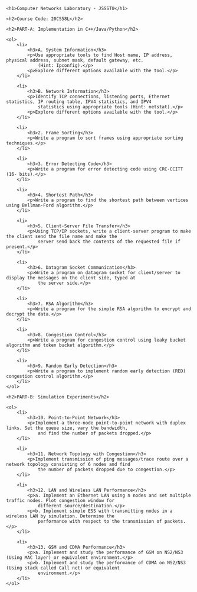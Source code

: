 <!DOCTYPE html>
<html lang="en">

<body>

    <h1>Computer Networks Laboratory - JSSSTU</h1>

    <h2>Course Code: 20CS58L</h2>

    <h2>PART-A: Implementation in C++/Java/Python</h2>

    <ol>
        <li>
            <h3>A. System Information</h3>
            <p>Use appropriate tools to find Host name, IP address, physical address, subnet mask, default gateway, etc.
                (Hint: Ipconfig).</p>
            <p>Explore different options available with the tool.</p>
        </li>

        <li>
            <h3>B. Network Information</h3>
            <p>Identify TCP connections, listening ports, Ethernet statistics, IP routing table, IPV4 statistics, and IPV4
                statistics using appropriate tools (Hint: netstat).</p>
            <p>Explore different options available with the tool.</p>
        </li>

        <li>
            <h3>2. Frame Sorting</h3>
            <p>Write a program to sort frames using appropriate sorting techniques.</p>
        </li>

        <li>
            <h3>3. Error Detecting Code</h3>
            <p>Write a program for error detecting code using CRC-CCITT (16- bits).</p>
        </li>

        <li>
            <h3>4. Shortest Path</h3>
            <p>Write a program to find the shortest path between vertices using Bellman-Ford algorithm.</p>
        </li>

        <li>
            <h3>5. Client-Server File Transfer</h3>
            <p>Using TCP/IP sockets, write a client-server program to make the client send the file name and make the
                server send back the contents of the requested file if present.</p>
        </li>

        <li>
            <h3>6. Datagram Socket Communication</h3>
            <p>Write a program on datagram socket for client/server to display the messages on the client side, typed at
                the server side.</p>
        </li>

        <li>
            <h3>7. RSA Algorithm</h3>
            <p>Write a program for the simple RSA algorithm to encrypt and decrypt the data.</p>
        </li>

        <li>
            <h3>8. Congestion Control</h3>
            <p>Write a program for congestion control using leaky bucket algorithm and token bucket algorithm.</p>
        </li>

        <li>
            <h3>9. Random Early Detection</h3>
            <p>Write a program to implement random early detection (RED) congestion control algorithm.</p>
        </li>
    </ol>

    <h2>PART-B: Simulation Experiments</h2>

    <ol>
        <li>
            <h3>10. Point-to-Point Network</h3>
            <p>Implement a three-node point-to-point network with duplex links. Set the queue size, vary the bandwidth,
                and find the number of packets dropped.</p>
        </li>

        <li>
            <h3>11. Network Topology with Congestion</h3>
            <p>Implement transmission of ping messages/trace route over a network topology consisting of 6 nodes and find
                the number of packets dropped due to congestion.</p>
        </li>

        <li>
            <h3>12. LAN and Wireless LAN Performance</h3>
            <p>a. Implement an Ethernet LAN using n nodes and set multiple traffic nodes. Plot congestion window for
                different source/destination.</p>
            <p>b. Implement simple ESS with transmitting nodes in a wireless LAN by simulation. Determine the
                performance with respect to the transmission of packets.</p>
        </li>

        <li>
            <h3>13. GSM and CDMA Performance</h3>
            <p>a. Implement and study the performance of GSM on NS2/NS3 (Using MAC layer) or equivalent environment.</p>
            <p>b. Implement and study the performance of CDMA on NS2/NS3 (Using stack called Call net) or equivalent
                environment.</p>
        </li>
    </ol>

</body>

</html>
